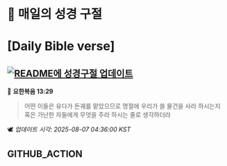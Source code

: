 # 🙏 매일의 성경 구절
# [Daily Bible verse]
## [![README에 성경구절 업데이트](https://github.com/DONGSUKA/first_test/actions/workflows/update-readme-bible.yml/badge.svg)](https://github.com/DONGSUKA/first_test/actions/workflows/update-readme-bible.yml)
<!-- START_BIBLE_VERSE -->
📖 **요한복음 13:29**
> 어떤 이들은 유다가 돈궤를 맡았으므로 명절에 우리가 쓸 물건을 사라 하시는지 혹은 가난한 자들에게 무엇을 주라 하시는 줄로 생각하더라

🕊️ _업데이트 시각: 2025-08-07 04:36:00 KST_
  <!-- END_BIBLE_VERSE -->
## GITHUB_ACTION
